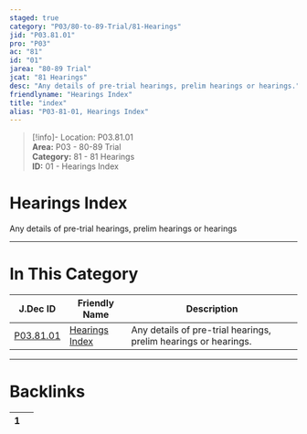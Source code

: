 ```yaml
---  
staged: true  
category: "P03/80-to-89-Trial/81-Hearings"  
jid: "P03.81.01"  
pro: "P03"  
ac: "81"  
id: "01"  
jarea: "80-89 Trial"  
jcat: "81 Hearings"  
desc: "Any details of pre-trial hearings, prelim hearings or hearings."  
friendlyname: "Hearings Index"  
title: "index"  
alias: "P03-81-01, Hearings Index"  
---  
```

>[!info]- Location: P03.81.01  
>**Area:** P03 - 80-89 Trial  
>**Category:** 81 - 81 Hearings  
>**ID:** 01 - Hearings Index  
  
# Hearings Index  
  
Any details of pre-trial hearings, prelim hearings or hearings  
   
  
  
---  
# In This Category  
  
| J.Dec ID                                                                     | Friendly Name                                                                     | Description                                                     |  
| ---------------------------------------------------------------------------- | --------------------------------------------------------------------------------- | --------------------------------------------------------------- |  
| [P03.81.01](index.md#) | [Hearings Index](index.md#) | Any details of pre-trial hearings, prelim hearings or hearings. |  
  
  
---  
# Backlinks  
<div><table class="dataview table-view-table"><thead class="table-view-thead"><tr class="table-view-tr-header"><th class="table-view-th"><span></span><span class="dataview small-text">1</span></th><th class="table-view-th"><span></span></th></tr></thead><tbody class="table-view-tbody"></tbody></table></div>